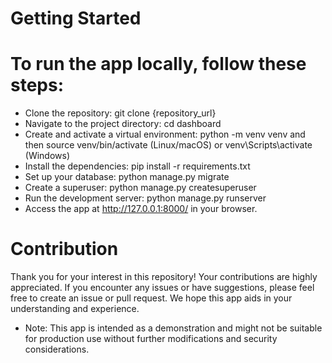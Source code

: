 # Getting Started
# To run the app locally, follow these steps:

- Clone the repository: git clone {repository_url}
- Navigate to the project directory: cd dashboard
- Create and activate a virtual environment: python -m venv venv and then source venv/bin/activate (Linux/macOS) or venv\Scripts\activate (Windows)
- Install the dependencies: pip install -r requirements.txt
- Set up your database: python manage.py migrate
- Create a superuser: python manage.py createsuperuser
- Run the development server: python manage.py runserver
- Access the app at http://127.0.0.1:8000/ in your browser.
# Contribution
Thank you for your interest in this repository! Your contributions are highly appreciated. If you encounter any issues or have suggestions, please feel free to create an issue or pull request. We hope this app aids in your understanding and experience.

- Note: This app is intended as a demonstration and might not be suitable for production use without further modifications and security considerations.
